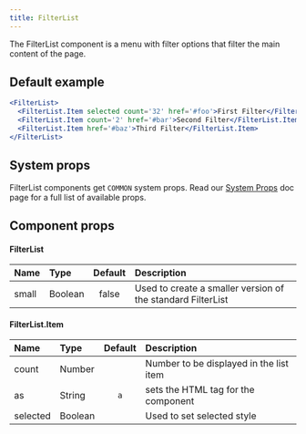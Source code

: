 ```yaml
---
title: FilterList
---
```


The FilterList component is a menu with filter options that filter the main content of the page.

## Default example

```jsx live
<FilterList>
  <FilterList.Item selected count='32' href='#foo'>First Filter</FilterList.Item>
  <FilterList.Item count='2' href='#bar'>Second Filter</FilterList.Item>
  <FilterList.Item href='#baz'>Third Filter</FilterList.Item>
</FilterList>
```

## System props

FilterList components get `COMMON` system props. Read our [System Props](/components/docs/system-props) doc page for a full list of available props.

## Component props

#### FilterList
| Name | Type | Default | Description |
| :- | :- | :-: | :- |
| small | Boolean | false | Used to create a smaller version of the standard FilterList|

#### FilterList.Item
| Name | Type | Default | Description |
| :- | :- | :-: | :- |
| count | Number |  | Number to be displayed in the list item |
| as | String |`a`| sets the HTML tag for the component |
| selected | Boolean | | Used to set selected style |
